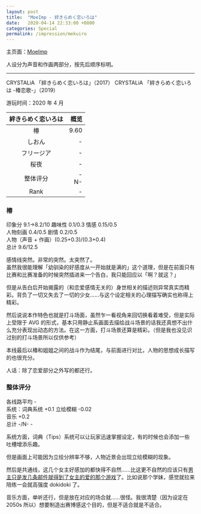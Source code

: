 ```yaml
---
layout: post
title:  "MoeImp - 絆きらめく恋いろは"
date:   2020-04-14 22:33:00 +0800
categories: Special
permalink: /impression/mekuiro
---
```


主页面：[MoeImp](http://yoro.xyz/impression)

人设分为声音和作画两部分，按先后顺序标明。

---

CRYSTALiA 「絆きらめく恋いろは」（2017）
CRYSTALiA 「絆きらめく恋いろは -椿恋歌-」（2019）

游玩时间：2020 年 4 月

| 絆きらめく恋いろは | 概览 |
| :----: | ----: |
| 椿 |9.60|
| しおん |-|
| フリージア |-|
| 桜夜 |-|
| 整体评分 |-<br />N-|
| Rank |-|

### 椿

印象分 9.1→8.2/10 趣味性 0.1/0.3 情感 0.15/0.5  
人物刻画 0.4/0.5 剧情 0.2/0.5  
人物（声音 + 作画）(0.25+0.3)/(0.3+0.4)  
总计 9.6/12.5

感情线突然。非常的突然。太突然了。  
虽然我很能理解「幼驯染的好感度从一开始就是满的」这个道理，但是在前面只有比赛和比赛准备的时候突然插进来一个告白，我只能回应以「啊？就这？」

但是从告白后开始揭露的（和恋爱感情无关的）身世相关的描述则异常真实而精彩。背负了一切又失去了一切的少女……与这个设定相关的心理描写确实也称得上精彩。

然后说说本作特色也就是打斗场面，虽然乍一看视角来回切换看着难受，但是实际上受限于 AVG 的形式，基本只用静止系画面去描绘战斗场景的话我还真想不出什么充分表现出动态的方法。在这一方面，打斗场景还算是精彩。（但是我也没见识过别的打斗场景所以仅供参考）

本线最后以椿和姐姐之间的战斗作为结尾，与前面进行对比，人物的思想成长描写的也很充分。

人话：除了恋爱部分之外写的都还行。

### 整体评分

各线路平均 -  
系统：词典系统 +0.1 立绘模糊 -0.02  
音乐 +0.2  
总计 -/N- -

系统方面，词典（Tips）系统可以让玩家迅速掌握设定，有的时候也会添加一些吐槽增添乐趣。

但是画面上可能因为立绘分辨率不够，人物近景会出现立绘模糊的现象。

然后是共通线，这几个女主好感加的都快得不自然……比这更不自然的应该只有[男主只是发几条邮件就得到了女主的爱的那个游戏](http://yoro.xyz/impression/pxc)了。比如说那个学妹，感觉就拉来陪练一会就高强度 dokidoki 了。

音乐方面，单听还行，但是放在对应的场合就……很怪。我很清楚（因为设定在 2050s 所以）想要制造出赛博感这个目的，但是不适合就是不适合。